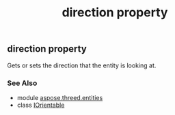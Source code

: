 ﻿---
title: direction property
second_title: Aspose.3D for Python via .NET API References
description: 
type: docs
weight: 30
url: /python-net/aspose.threed.entities/iorientable/direction/
is_root: false
---

## direction property


Gets or sets the direction that the entity is looking at.

### See Also
* module [aspose.threed.entities](../../)
* class [IOrientable](/3d/python-net/aspose.threed.entities/iorientable)
